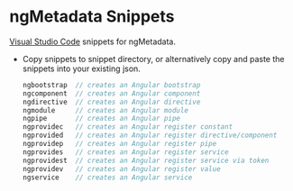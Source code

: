 # ngMetadata Snippets

  [Visual Studio Code](https://code.visualstudio.com/) snippets for ngMetadata.

  * Copy snippets to snippet directory, or alternatively copy and paste the snippets into your existing json.

    ```javascript
    ngbootstrap  // creates an Angular bootstrap
    ngcomponent  // creates an Angular component
    ngdirective  // creates an Angular directive
    ngmodule     // creates an Angular module
    ngpipe       // creates an Angular pipe
    ngprovidec   // creates an Angular register constant
    ngprovided   // creates an Angular register directive/component
    ngprovidep   // creates an Angular register pipe
    ngprovides   // creates an Angular register service
    ngprovidest  // creates an Angular register service via token
    ngprovidev   // creates an Angular register value
    ngservice    // creates an Angular service
    ```
